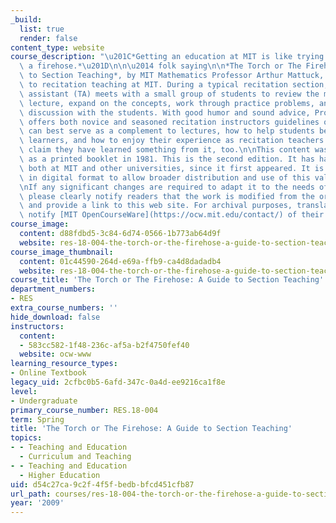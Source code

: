 ```yaml
---
_build:
  list: true
  render: false
content_type: website
course_description: "\u201C*Getting an education at MIT is like trying to drink from\
  \ a firehose.*\u201D\n\n\u2014 folk saying\n\n*The Torch or The Firehose: A Guide\
  \ to Section Teaching*, by MIT Mathematics Professor Arthur Mattuck, is a guide\
  \ to recitation teaching at MIT. During a typical recitation section, a teaching\
  \ assistant (TA) meets with a small group of students to review the most recent\
  \ lecture, expand on the concepts, work through practice problems, and conduct a\
  \ discussion with the students. With good humor and sound advice, Professor Mattuck\
  \ offers both novice and seasoned recitation instructors guidelines on how sections\
  \ can best serve as a complement to lectures, how to help students become better\
  \ learners, and how to enjoy their experience as recitation teachers. Lecturers\
  \ claim they have learned something from it, too.\n\nThis content was first published\
  \ as a printed booklet in 1981. This is the second edition. It has had a wide distribution,\
  \ both at MIT and other universities, since it first appeared. It is finally available\
  \ in digital format to allow broader distribution and use of this valuable material.\n\
  \nIf any significant changes are required to adapt it to the needs of another institution,\
  \ please clearly notify readers that the work is modified from the orginal version\
  \ and provide a link to this web site. For archival purposes, translators should\
  \ notify [MIT OpenCourseWare](https://ocw.mit.edu/contact/) of their version."
course_image:
  content: d88fdbd5-3c84-6d74-0566-1b773ab64d9f
  website: res-18-004-the-torch-or-the-firehose-a-guide-to-section-teaching-spring-2009
course_image_thumbnail:
  content: 01c44590-264d-e69a-ffb9-ca4d8dadadb4
  website: res-18-004-the-torch-or-the-firehose-a-guide-to-section-teaching-spring-2009
course_title: 'The Torch or The Firehose: A Guide to Section Teaching'
department_numbers:
- RES
extra_course_numbers: ''
hide_download: false
instructors:
  content:
  - 583cc582-1f48-236c-af5a-b2f4750fef40
  website: ocw-www
learning_resource_types:
- Online Textbook
legacy_uid: 2cfbc0b5-6afd-347c-0a4d-ee9216ca1f8e
level:
- Undergraduate
primary_course_number: RES.18-004
term: Spring
title: 'The Torch or The Firehose: A Guide to Section Teaching'
topics:
- - Teaching and Education
  - Curriculum and Teaching
- - Teaching and Education
  - Higher Education
uid: d54c27ca-9c2f-4f5f-bedb-bfcd451cfb87
url_path: courses/res-18-004-the-torch-or-the-firehose-a-guide-to-section-teaching-spring-2009
year: '2009'
---
```

